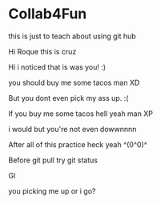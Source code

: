 # Collab4Fun
this is just to teach about using git hub

Hi Roque this is cruz

Hi i noticed that is was you! :)

you should buy me some tacos man XD

But you dont even pick my ass up. :(

If you buy me some tacos hell yeah man XP

i would but you're not even dowwnnnn 

After all of this practice heck yeah ^(0^0)^

Before git pull try git status

Gl

you picking me up or i go? 
